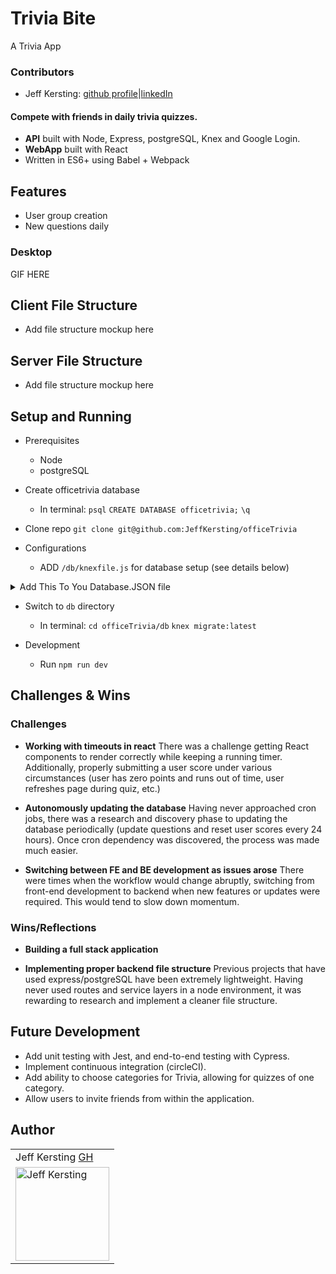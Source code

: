 # Trivia Bite
A Trivia App

### Contributors
- Jeff Kersting: [github profile](https://github.com/JeffKersting/)|[linkedIn](https://www.linkedin.com/in/jeff-kersting/)


#### Compete with friends in daily trivia quizzes.
- **API** built with Node, Express, postgreSQL, Knex and Google Login.
- **WebApp** built with React 
- Written in ES6+ using Babel + Webpack


## Features
- User group creation
- New questions daily


### Desktop
GIF HERE


## Client File Structure 
  
- Add file structure mockup here

## Server File Structure 
 
- Add file structure mockup here

## Setup and Running
- Prerequisites
  - Node
  - postgreSQL

- Create officetrivia database
  - In terminal: 
      `psql`
      `CREATE DATABASE officetrivia;`
      `\q`

- Clone repo `git clone git@github.com:JeffKersting/officeTrivia`

- Configurations
  - ADD `/db/knexfile.js` for database setup (see details below)

<details>
  <Summary>Add This To You Database.JSON file</summary>
    <code>
      {
        development: {
          client: 'pg',
          connection: {
            host: 'localhost',
            database: 'officetrivia',
        },
        pool: {
          min: 2,
          max: 10
        },
        migrations: {
          tableName: 'knex_migrations'
        }
      }
  </code>
</details>

- Switch to `db` directory 
  - In terminal:
    `cd officeTrivia/db`
    `knex migrate:latest`

- Development
  - Run `npm run dev`

## Challenges & Wins
### Challenges
- **Working with timeouts in react** There was a challenge getting React components to render correctly while keeping a running timer. Additionally, properly submitting a user score under various circumstances (user has zero points and runs out of time, user refreshes page during quiz, etc.)

- **Autonomously updating the database** Having never approached cron jobs, there was a research and discovery phase to updating the database periodically (update questions and reset user scores every 24 hours). Once cron dependency was discovered, the process was made much easier.

- **Switching between FE and BE development as issues arose** There were times when the workflow would change abruptly, switching from front-end development to backend when new features or updates were required. This would tend to slow down momentum. 

### Wins/Reflections
- **Building a full stack application** 

- **Implementing proper backend file structure** Previous projects that have used express/postgreSQL have been extremely lightweight. Having never used routes and service layers in a node environment, it was rewarding to research and implement a cleaner file structure. 


## Future Development
- Add unit testing with Jest, and end-to-end testing with Cypress.
- Implement continuous integration (circleCI).
- Add ability to choose categories for Trivia, allowing for quizzes of one category.
- Allow users to invite friends from within the application.

## Author
<table>
    <tr>
        <td> Jeff Kersting <a href="https://github.com/JeffKersting">GH</a></td>
    </tr>
   <td><img src="https://avatars.githubusercontent.com/u/69732297?v=4" alt="Jeff Kersting" width="150" height="auto" /></td>
</table>
